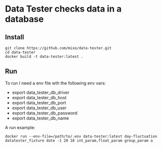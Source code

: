 # Data Tester checks data in a database

## Install
```console
git clone https://github.com/mixo/data-tester.git
cd data-tester
docker build -t data-tester:latest .
```  

## Run
To run I need a env file wth the following env vars:  
- export data_tester_db_driver
- export data_tester_db_host
- export data_tester_db_port
- export data_tester_db_user
- export data_tester_db_password
- export data_tester_db_name

A run example:  
```console
docker run --env-file=/path/to/.env data-tester:latest day-fluctuation datatester_fixture date -1 20 10 int_param,float_param group_param a
```
